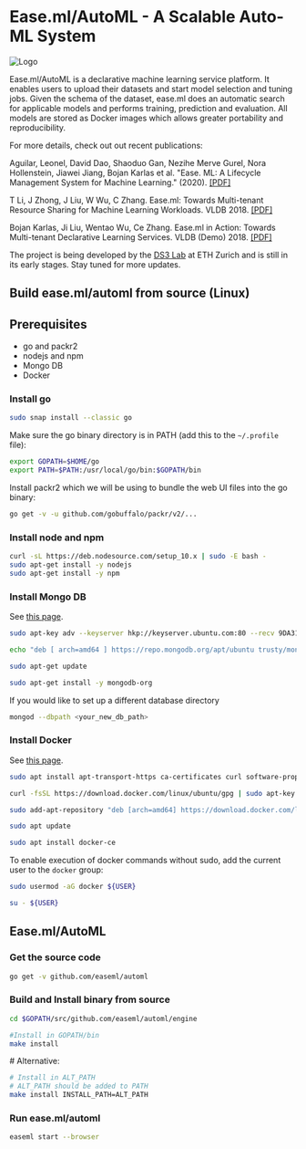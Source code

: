 # Ease.ml/AutoML - A Scalable Auto-ML System

![Logo](docs/img/logo-big.png?raw=true "Logo")

Ease.ml/AutoML is a declarative machine learning service platform. It enables users to upload their datasets and start model selection and tuning jobs. Given the schema of the dataset, ease.ml does an automatic search for applicable models and performs training, prediction and evaluation. All models are stored as Docker images which allows greater portability and reproducibility.

For more details, check out out recent publications:

Aguilar, Leonel, David Dao, Shaoduo Gan, Nezihe Merve Gurel, Nora Hollenstein, Jiawei Jiang, Bojan Karlas et al. "Ease. ML: A Lifecycle Management System for Machine Learning." (2020). [[PDF]](http://cidrdb.org/cidr2021/papers/cidr2021_paper26.pdf)

T Li, J Zhong, J Liu, W Wu, C Zhang. Ease.ml: Towards Multi-tenant Resource Sharing for Machine Learning Workloads. VLDB 2018. [[PDF]](http://www.vldb.org/pvldb/vol11/p607-li.pdf)

Bojan Karlas, Ji Liu, Wentao Wu, Ce Zhang. Ease.ml in Action: Towards Multi-tenant Declarative Learning Services. VLDB (Demo) 2018. [[PDF]](http://www.vldb.org/pvldb/vol11/p2054-karlas.pdf)

The project is being developed by the [DS3 Lab](https://ds3lab.org/) at ETH Zurich and is still in its early stages. Stay tuned for more updates.

## Build ease.ml/automl from source (Linux)

## Prerequisites
- go and packr2
- nodejs and npm
- Mongo DB
- Docker

### Install go

```bash
sudo snap install --classic go
```

Make sure the go binary directory is in PATH (add this to the  `~/.profile` file):

```bash
export GOPATH=$HOME/go
export PATH=$PATH:/usr/local/go/bin:$GOPATH/bin
```

Install packr2 which we will be using to bundle the web UI files into the go binary:

```bash
go get -v -u github.com/gobuffalo/packr/v2/...
```

### Install node and npm

```bash
curl -sL https://deb.nodesource.com/setup_10.x | sudo -E bash -
sudo apt-get install -y nodejs
sudo apt-get install -y npm
```

### Install Mongo DB

See [this page](https://docs.mongodb.com/manual/tutorial/install-mongodb-on-ubuntu/#run-mongodb-community-edition).

```bash
sudo apt-key adv --keyserver hkp://keyserver.ubuntu.com:80 --recv 9DA31620334BD75D9DCB49F368818C72E52529D4

echo "deb [ arch=amd64 ] https://repo.mongodb.org/apt/ubuntu trusty/mongodb-org/4.0 multiverse" | sudo tee /etc/apt/sources.list.d/mongodb-org-4.0.list

sudo apt-get update

sudo apt-get install -y mongodb-org
```

If you would like to set up a different database directory

```bash
mongod --dbpath <your_new_db_path>
```

### Install Docker

See [this page](https://www.digitalocean.com/community/tutorials/how-to-install-and-use-docker-on-ubuntu-18-04).

```bash
sudo apt install apt-transport-https ca-certificates curl software-properties-common

curl -fsSL https://download.docker.com/linux/ubuntu/gpg | sudo apt-key add -

sudo add-apt-repository "deb [arch=amd64] https://download.docker.com/linux/ubuntu bionic stable"

sudo apt update

sudo apt install docker-ce
```

To enable execution of docker commands without sudo, add the current user to the `docker` group:

```bash
sudo usermod -aG docker ${USER}

su - ${USER}
```


## Ease.ml/AutoML

### Get the source code

```bash
go get -v github.com/easeml/automl
```

### Build and Install binary from source

```bash
cd $GOPATH/src/github.com/easeml/automl/engine

#Install in GOPATH/bin
make install
```
\# Alternative:
```bash
# Install in ALT_PATH
# ALT_PATH should be added to PATH
make install INSTALL_PATH=ALT_PATH
```

<!---
### Initialize the web directory and build the web UI

```bash
cd $GOPATH/src/github.com/easeml/automl/web
npm install
npm run build
```

### Build and install ease.ml/automl

```bash
cd $GOPATH/src/github.com/easeml/automl/engine

packr2 -v

go install
```
-->

### Run ease.ml/automl

```bash
easeml start --browser
```
